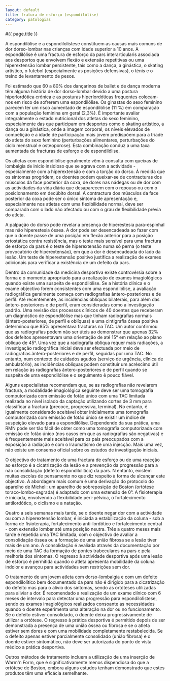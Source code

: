 ```yaml
---
layout: default
title: fratura de esforço (espondilólise)
category: patologias
---
```


#{{ page.title }}

A espondilólise e a espondilolistese constituem as causas mais comuns de dor dorso-lombar nas crianças com idade superior a 10 anos. A espondilólise é uma fractura de esforço da pars interarticularis associada aos desportos que envolvem flexão e extensão repetitivas ou uma hiperextensão lombar persistente, tais como a dança, a ginástica, o skating artístico, o futebol (especialmente as posições defensivas), o ténis e o treino de levantamento de pesos.

Foi estimado que 60 a 80% dos dançarinos de ballet e de dança moderna têm alguma história de dor dorso-lombar devido a uma postura hiperlordótica crónica e as posturas hiperlordóticas frequentes colocam-nos em risco de sofrerem uma espondilólise. Os ginastas do sexo feminino parecem ter um risco aumentado de espondilólise (11 %) em comparação com a população feminina em geral (2,3%).
É importante avaliar integralmente o estado nutricional dos atletas do sexo feminino, especialmente das que participam em desportos como o skating artístico, a dança ou a ginástica, onde a imagem corporal, os níveis elevados de competição e a idade de participação mais jovem predispõem para a tríade do atleta do sexo feminino (perturbações alimentares, perturbações do ciclo menstrual e osteoporose). Esta combinação conduz a uma taxa aumentada de fracturas de esforço e de espondilólise.

Os atletas com espondilólise geralmente vêm à consulta com queixas de lombalgia de início insidioso que se agrava com a actividade - especialmente com a hiperextensão e com a torção do dorso. À medida que os sintomas progridem, os doentes podem queixar-se de contracturas dos músculos da face posterior da coxa, de dores nas nádegas ou de dor com as actividades da vida diária que desaparecem com o repouso ou com o posicionamento em decúbito dorsal. A contractura dos músculos da face posterior da coxa pode ser o único sintoma de apresentação e, especialmente nos atletas com uma flexibilidade normal, deve ser comparada com o lado não afectado ou com o grau de flexibilidade prévia do atleta.

A palpação do dorso pode revelar a presença de hiperestesia para-espinhal mas não hiperestesia óssea. A dor pode ser desencadeada ao fazer com que o doente passe de uma posição em flexão anterior para a posição ortostática contra resistência, mas o teste mais sensível para uma fractura de esforço da pars é o teste de hiperextensão numa só perna (o teste provocatório de hiperextensão), em que a dor é desencadeada do lado da lesão. Um teste de hiperextensão positivo justifica a realização de exames adicionais para verificar a existência de um defeito da pars.

Dentro da comunidade da medicina desportiva existe controvérsia sobre a forma e o momento apropriado para a realização de exames imagiológicos quando existe uma suspeita de espondilólise. Se a história clínica e o exame objectivo forem consistentes com uma espondilólise, a avaliação radiográfica geralmente começa com radiografias àntero-posteriores e de perfil. Até recentemente, as incidências oblíquas bilaterais, para além das ântero-posteriores e de perfil, eram consideradas como a investigação padrão. Uma revisão dos processos clínicos de 40 doentes que receberam um diagnóstico de espondilólise mas que tinham radiografias normais (ântero-posteriores, de perfil e oblíquas) e uma cintigrafia óssea positiva determinou que 85% apresentava fracturas na TAC. Um autor confirmou que as radiografias podem não ser úteis ao demonstrar que apenas 32% dos defeitos apresentavam uma orientação de até 15° em relação ao plano oblíquo de 45°. Uma vez que a radiografia oblíqua requer mais radiações, a investigação radiográfica inicial deve ser efectuada por meio de radiografias ântero-posteriores e de perfil, seguidas por uma TAC. No entanto, num contexto de cuidados agudos (serviço de urgência, clínica de ambulatório), as incidências oblíquas podem constituir um acréscimo útil em relação às radiografias ântero-posteriores e de perfil quando se suspeita de uma espondilólise e o seguimento ê pouco fiável.

Alguns especialistas recomendam que, se as radiografias não revelarem fractura, a modalidade imagiológica seguinte deve ser uma tomografia computorizada com emissão de fotão único com uma TAC limitada realizada no nível isolado da captação utilizando cortes de 3 mm para classificar a fractura (precoce, progressiva, terminal). No entanto, é igualmente considerado aceitável obter inicialmente uma tomografia computorizada com emissão de fotão único se existir um índice de suspeição elevado para a espondilólise. Dependendo da sua prática, uma RMN pode ser tão fácil de obter como uma tomografia computorizada com emissão de fotão único (nos casos em que as radiografias são negativas) e é frequentemente mais aceitável para os pais preocupados com a exposição à radiação e com o lraumatismo de uma injecção. Mais uma vez, não existe um consenso oficial sobre os estudos de investigação iniciais.

O objectivo do tratamento de uma fractura de esforço ou de uma reacção ao esforço é a cicatrização da lesão e a prevenção da progressão para a não consolidação (defeito espondilolitico) da pars. N entanto, existem muitas escolas de pensamento no que diz respeito à forma de alcançar este objectivo. A abordagem mais comum é uma derivação do protocolo do aparelho de Micheli: um aparelho de sobreposição de Boston (ortótese toraco-lombo-sagrada) é adaptado com uma extensão de 0°. A fisioterapia é iniciada, envolvendo a flexibilidade peri-pélvica, o fortalecimento antilordótico, o ciclismo e a natação.

Quatro a seis semanas mais tarde, se o doente negar dor com a actividade ou com a hiperextensão lombar, é iniciada a estabilização da coluna - sob a forma de fisioterapia, fortalecimento anti-lordótico e fortalecimento central - com extensão lombar até uma posição neutra. Três a quatro meses mais tarde é repetida uma TAC limitada, com o objectivo de avaliar a consolidação óssea ou a formação de uma união fibrosa se a lesão tiver mais de um ano. A consolidação é avaliada através da documentação por meio de uma TAC da formação de pontes trabeculares na pars e pela melhoria dos sintomas. O regresso à actividade desportiva após uma lesão de esforço é permitida quando o atleta apresenta mobilidade da coluna indolor e avançou para actividades sem restrições sem dor.

O tratamento de um jovem atleta com dorso-Iombalgia e com um defeito espondilolítico bem documentado da pars não é dirigido para a cicatrização do defeito mas para o alívio dos sintomas, sendo as ortóteses utilizadas para aliviar a dor. É recomendado a realização de um exame clínico com 6 meses de intervalo para detectar uma progressão para espondilolistese, sendo os exames imagiológicos realizados consoante as necessidades quando o doente experimenta uma alteração na dor ou no funcionamento. Se o defeito estiver consolidado, o doente deixa progressivamente de utilizar a ortótese. O regresso à prática desportiva é permitido depois de ser demonstrada a presença de uma união óssea ou fibrosa e se o atleta estiver sem dores e com uma mobilidade completamente restabelecida. Se o defeito apenas estiver parcialmente consolidado (união fibrosa) e o doente estiver sintomático, não deve ser autorizada do ponto de vista médico a prática desportiva.

Outros métodos de tratamento incluem a utilização de uma inserção de Warm'n Form, que é significativamente menos dispendiosa do que a ortótese de Boston, embora alguns estudos tenham demonstrado que estes produtos têm uma eficácia semelhante.
